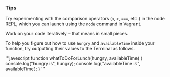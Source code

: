 ### Tips

Try experimenting with the comparison operators (`<`, `>`, `===`, etc.) in the node REPL, which you can launch using the `node` command in Vagrant.

Work on your code iteratively – that means in small pieces. 

To help you figure out how to use `hungry` and `availableTime` inside your function, try outputting their values to the Terminal as follows.


'''javescript
function whatToDoForLunch(hungry, availableTime) {
  console.log("hungry is", hungry);
  console.log("availableTime is", availableTime);
}
'''